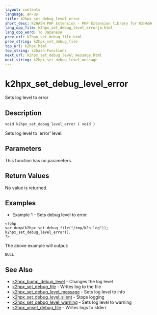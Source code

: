 ```yaml
---
layout: contents
language: en-us
title: k2hpx_set_debug_level_error
short_desc: K2HASH PHP Extension - PHP Extension library for K2HASH
lang_opp_file: k2hpx_set_debug_level_errorja.html
lang_opp_word: To Japanese
prev_url: k2hpx_set_debug_file.html
prev_string: k2hpx_set_debug_file
top_url: k2hpx.html
top_string: k2hash Functions
next_url: k2hpx_set_debug_level_message.html
next_string: k2hpx_set_debug_level_message
---
```


# k2hpx_set_debug_level_error
Sets log level to error

## Description
```
void k2hpx_set_debug_level_error ( void )
```
Sets log level to 'error' level. 

## Parameters
This function has no parameters.

## Return Values
No value is returned. 

## Examples
- Example 1 - Sets debug level to error
```
<?php
var_dump(k2hpx_set_debug_file("/tmp/k2h.log"));
k2hpx_set_debug_level_error();
?>
```
The above example will output:
```
NULL
```

## See Also
- [k2hpx_bump_debug_level](k2hpx_bump_debug_level.html) - Changes the log level
- [k2hpx_set_debug_file](k2hpx_set_debug_file.html) - Writes log to the file
- [k2hpx_set_debug_level_message](k2hpx_set_debug_level_message.html) - Sets log level to info
- [k2hpx_set_debug_level_silent](k2hpx_set_debug_level_silent.html) - Stops logging
- [k2hpx_set_debug_level_warning](k2hpx_set_debug_level_warning.html) - Sets log level to warning
- [k2hpx_unset_debug_file](k2hpx_unset_debug_file.html) - Writes logs to stderr
